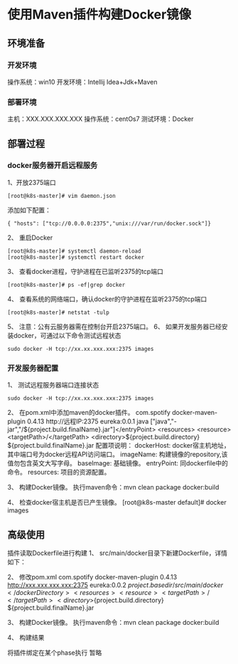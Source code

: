 # 使用Maven插件构建Docker镜像
## 环境准备
### 开发环境
操作系统：win10
开发环境：Intellij Idea+Jdk+Maven
### 部署环境
主机：XXX.XXX.XXX.XXX
操作系统：centOs7
测试环境：Docker
## 部署过程
### docker服务器开启远程服务

1、开放2375端口
```
[root@k8s-master]# vim daemon.json
```
添加如下配置：
```
{ "hosts": ["tcp://0.0.0.0:2375","unix:///var/run/docker.sock"]}
```
2、	重启Docker
```
[root@k8s-master]# systemctl daemon-reload
[root@k8s-master]# systemctl restart docker
```
3、	查看docker进程，守护进程在已监听2375的tcp端口
```
[root@k8s-master]# ps -ef|grep docker
```
4、	查看系统的网络端口，确认docker的守护进程在监听2375的tcp端口
```
[root@k8s-master]# netstat -tulp
```
5、	注意：公有云服务器需在控制台开启2375端口。
6、	如果开发服务器已经安装docker，可通过以下命令测试远程状态
```
sudo docker -H tcp://xx.xx.xxx.xxx:2375 images
```
### 开发服务器配置
1、	测试远程服务器端口连接状态
```
sudo docker -H tcp://xx.xx.xxx.xxx:2375 images
```
2、	在pom.xml中添加maven的docker插件。
<plugin>
    <groupId>com.spotify</groupId>
    <artifactId>docker-maven-plugin</artifactId>
    <version>0.4.13</version>
    <configuration>
        <dockerHost>http://远程IP:2375</dockerHost>
        <imageName>eureka:0.0.1</imageName>
        <baseImage>java</baseImage>
        <entryPoint>["java","-jar","/${project.build.finalName}.jar"]</entryPoint>
        <resources>
            <resource>
                <targetPath>/</targetPath>
                <directory>${project.build.directory}</directory>
                <include>${project.build.finalName}.jar</include>
            </resource>
        </resources>
    </configuration>
</plugin>
配置项说明：
dockerHost: docker宿主机地址，其中端口号为docker远程API访问端口。
imageName: 构建镜像的repository,该值勿包含英文大写字母。
baseImage: 基础镜像。
entryPoint: 同dockerfile中的命令。
resources: 项目的资源配置。

3、	构建Docker镜像。
执行maven命令：mvn clean package docker:build

4、	检查docker宿主机是否已产生镜像。
[root@k8s-master default]# docker images
 
## 高级使用
插件读取Dockerfile进行构建
1、	src/main/docker目录下新建Dockerfile，详情如下：

2、	修改pom.xml
<plugin>
    <groupId>com.spotify</groupId>
    <artifactId>docker-maven-plugin</artifactId>
    <version>0.4.13</version>
    <configuration>
        <dockerHost>http://xxx.xxx.xxx.xxx:2375</dockerHost>
        <imageName>eureka:0.0.2</imageName>
        <dockerDirectory>${project.basedir}/src/main/docker</dockerDirectory>
        <resources>
            <resource>
                <targetPath>/</targetPath>
                <directory>${project.build.directory}</directory>
                <include>${project.build.finalName}.jar</include>
            </resource>
        </resources>
    </configuration>
</plugin>

3、	构建Docker镜像。
执行maven命令：mvn clean package docker:build

4、	构建结果
 
将插件绑定在某个phase执行
暂略

